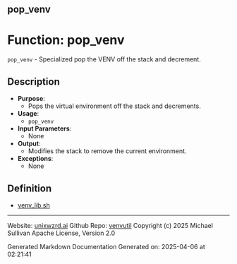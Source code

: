 ## pop_venv
# Function: pop_venv
`pop_venv` - Specialized pop the VENV off the stack and decrement.
## Description
- **Purpose**: 
  - Pops the virtual environment off the stack and decrements.
- **Usage**: 
  - `pop_venv`
- **Input Parameters**: 
  - None
- **Output**: 
  - Modifies the stack to remove the current environment.
- **Exceptions**: 
  - None

## Definition 

* [venv_lib.sh](../venv_lib_sh.md)
---

Website: [unixwzrd.ai](https://unixwzrd.ai)
Github Repo: [venvutil](https://github.com/unixwzrd/venvutil)
Copyright (c) 2025 Michael Sullivan
Apache License, Version 2.0

Generated Markdown Documentation
Generated on: 2025-04-06 at 02:21:41
